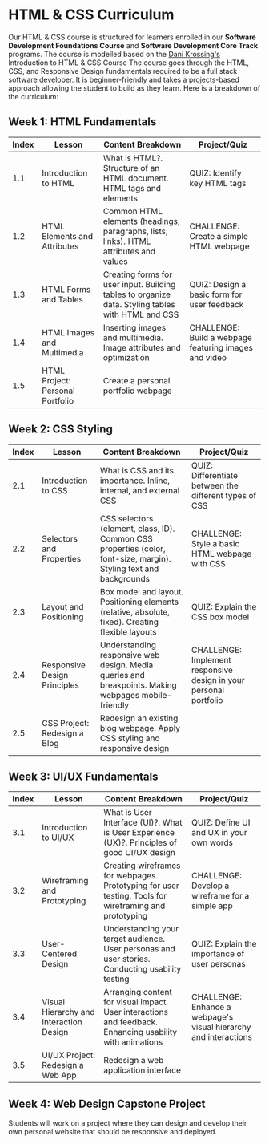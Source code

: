 # HTML & CSS Curriculum
Our HTML & CSS course is structured for learners enrolled in our **Software Development Foundations Course** and **Software Development Core Track** programs. 
The course is modelled based on the [Dani Krossing's](https://www.youtube.com/playlist?list=PL0eyrZgxdwhwP0AxnbBiDBCi53LK9uCMZ) Introduction to HTML & CSS Course
The course goes through the HTML, CSS, and Responsive Design fundamentals required to be a full stack software developer. It is beginner-friendly and takes a projects-based approach allowing the student to build as they learn. Here is a breakdown of the curriculum:

## Week 1: HTML Fundamentals
| Index | Lesson | Content Breakdown | Project/Quiz |
|---|---|---|---|
| 1.1 | Introduction to HTML | What is HTML?. Structure of an HTML document. HTML tags and elements | QUIZ: Identify key HTML tags | 
| 1.2 | HTML Elements and Attributes | Common HTML elements (headings, paragraphs, lists, links). HTML attributes and values | CHALLENGE: Create a simple HTML webpage | 
| 1.3 | HTML Forms and Tables | Creating forms for user input. Building tables to organize data. Styling tables with HTML and CSS | QUIZ: Design a basic form for user feedback | 
| 1.4 | HTML Images and Multimedia | Inserting images and multimedia. Image attributes and optimization | CHALLENGE: Build a webpage featuring images and video | 
| 1.5 | HTML Project: Personal Portfolio | Create a personal portfolio webpage | | 

## Week 2: CSS Styling
| Index | Lesson | Content Breakdown | Project/Quiz |
|---|---|---|---|
| 2.1 | Introduction to CSS | What is CSS and its importance. Inline, internal, and external CSS | QUIZ: Differentiate between the different types of CSS | 
| 2.2 | Selectors and Properties | CSS selectors (element, class, ID). Common CSS properties (color, font-size, margin). Styling text and backgrounds | CHALLENGE: Style a basic HTML webpage with CSS | 
| 2.3 | Layout and Positioning | Box model and layout. Positioning elements (relative, absolute, fixed). Creating flexible layouts | QUIZ: Explain the CSS box model |
| 2.4 | Responsive Design Principles | Understanding responsive web design. Media queries and breakpoints. Making webpages mobile-friendly | CHALLENGE: Implement responsive design in your personal portfolio |
| 2.5 | CSS Project: Redesign a Blog | Redesign an existing blog webpage. Apply CSS styling and responsive design | | 

## Week 3: UI/UX Fundamentals
| Index | Lesson | Content Breakdown | Project/Quiz |
|---|---|---|---|
| 3.1 | Introduction to UI/UX | What is User Interface (UI)?. What is User Experience (UX)?. Principles of good UI/UX design | QUIZ: Define UI and UX in your own words | 
| 3.2 | Wireframing and Prototyping | Creating wireframes for webpages. Prototyping for user testing. Tools for wireframing and prototyping | CHALLENGE: Develop a wireframe for a simple app | 
| 3.3 | User-Centered Design | Understanding your target audience. User personas and user stories. Conducting usability testing | QUIZ: Explain the importance of user personas |
| 3.4 | Visual Hierarchy and Interaction Design | Arranging content for visual impact. User interactions and feedback. Enhancing usability with animations | CHALLENGE: Enhance a webpage's visual hierarchy and interactions | 
| 3.5 | UI/UX Project: Redesign a Web App | Redesign a web application interface

## Week 4: Web Design Capstone Project
Students will work on a project where they can design and develop their own personal website that should be responsive and deployed.
